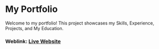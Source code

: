 # My Portfolio
Welcome to my portfolio! This project showcases my Skills, Experience, Projects, and My Education.

### Weblink: [Live Website](https://harisrafli.github.io/harisrafliagustin/)


